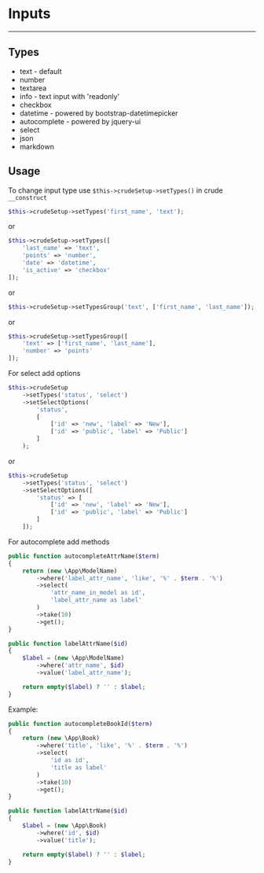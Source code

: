 # Inputs

---

## Types

* text - default
* number
* textarea
* info - text input with 'readonly'
* checkbox
* datetime - powered by bootstrap-datetimepicker
* autocomplete - powered by jquery-ui
* select
* json
* markdown

## Usage

To change input type use `$this->crudeSetup->setTypes()` in crude `__construct`

```php
$this->crudeSetup->setTypes('first_name', 'text');
```

or

```php
$this->crudeSetup->setTypes([
    'last_name' => 'text',
    'points' => 'number',
    'date' => 'datetime',
    'is_active' => 'checkbox'
]);
```

or

```php
$this->crudeSetup->setTypesGroup('text', ['first_name', 'last_name']);
```

or

```php
$this->crudeSetup->setTypesGroup([
    'text' => ['first_name', 'last_name'],
    'number' => 'points'
]);
```

For select add options

```php
$this->crudeSetup
    ->setTypes('status', 'select')
    ->setSelectOptions(
        'status',
        [
            ['id' => 'new', 'label' => 'New'],
            ['id' => 'public', 'label' => 'Public']
        ]
    );
```

or

```php
$this->crudeSetup
    ->setTypes('status', 'select')
    ->setSelectOptions([
        'status' => [
            ['id' => 'new', 'label' => 'New'],
            ['id' => 'public', 'label' => 'Public']
        ]
    ]);
```

For autocomplete add methods

```php
public function autocompleteAttrName($term)
{
    return (new \App\ModelName)
        ->where('label_attr_name', 'like', '%' . $term . '%')
        ->select(
            'attr_name_in_model as id',
            'label_attr_name as label'
        )
        ->take(10)
        ->get();
}

public function labelAttrName($id)
{
    $label = (new \App\ModelName)
        ->where('attr_name', $id)
        ->value('label_attr_name');

    return empty($label) ? '' : $label;
}
```

Example:
```php
public function autocompleteBookId($term)
{
    return (new \App\Book)
        ->where('title', 'like', '%' . $term . '%')
        ->select(
            'id as id',
            'title as label'
        )
        ->take(10)
        ->get();
}

public function labelAttrName($id)
{
    $label = (new \App\Book)
        ->where('id', $id)
        ->value('title');

    return empty($label) ? '' : $label;
}
```
